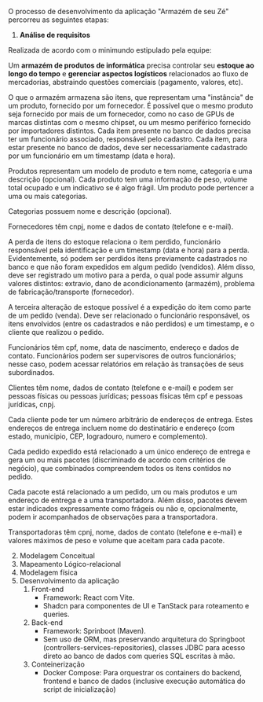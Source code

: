 O processo de desenvolvimento da aplicação "Armazém de seu Zé" percorreu as seguintes etapas:

1. **Análise de requisitos**

Realizada de acordo com o minimundo estipulado pela equipe:

Um **armazém de produtos de informática** precisa controlar seu **estoque ao longo do tempo** e **gerenciar aspectos logísticos** relacionados ao fluxo de mercadorias, abstraindo questões comerciais (pagamento, valores, etc).

O que o armazém armazena são itens, que representam uma "instância" de um produto, fornecido por um fornecedor. É possível que o mesmo produto seja fornecido por mais de um fornecedor, como no caso de GPUs de marcas distintas com o mesmo chipset, ou um mesmo periférico fornecido por importadores distintos. Cada item presente no banco de dados precisa ter um funcionário associado, responsável pelo cadastro. Cada item, para estar presente no banco de dados, deve ser necessariamente cadastrado por um funcionário em um timestamp (data e hora).

Produtos representam um modelo de produto e tem nome, categoria e uma descrição (opcional). Cada produto tem uma informação de peso, volume total ocupado e um indicativo se é algo frágil. Um produto pode pertencer a uma ou mais categorias.

Categorias possuem nome e descrição (opcional).
 
Fornecedores têm cnpj, nome e dados de contato (telefone e e-mail).

A perda de itens do estoque relaciona o item perdido, funcionário responsável pela identificação e um timestamp (data e hora) para a perda. Evidentemente, só podem ser perdidos itens previamente cadastrados no banco e que não foram expedidos em algum pedido (vendidos). Além disso, deve ser registrado um motivo para a perda, o qual pode assumir alguns valores distintos: extravio, dano de acondicionamento (armazém), problema de fabricação/transporte (fornecedor).

A terceira alteração de estoque possível é a expedição do item como parte de um pedido (venda). Deve ser relacionado o funcionário responsável, os itens envolvidos (entre os cadastrados e não perdidos) e um timestamp, e o cliente que realizou o pedido.

Funcionários têm cpf, nome, data de nascimento, endereço e dados de contato. Funcionários podem ser supervisores de outros funcionários; nesse caso, podem acessar relatórios em relação às transações de seus subordinados.

Clientes têm nome, dados de contato (telefone e e-mail) e podem ser pessoas físicas ou pessoas jurídicas; pessoas físicas têm cpf e pessoas jurídicas, cnpj.

Cada cliente pode ter um número arbitrário de endereços de entrega. Estes endereços de entrega incluem nome do destinatário e endereço (com estado, municipio, CEP, logradouro, numero e complemento).

Cada pedido expedido está relacionado a um único endereço de entrega e gera um ou mais pacotes (discriminado de acordo com critérios de negócio), que combinados compreendem todos os itens contidos no pedido.

Cada pacote está relacionado a um pedido, um ou mais produtos e um endereço de entrega e a uma transportadora. Além disso, pacotes devem estar indicados expressamente como frágeis ou não e, opcionalmente, podem ir acompanhados de observações para a transportadora.

Transportadoras têm cpnj, nome, dados de contato (telefone e e-mail) e valores máximos de peso e volume que aceitam para cada pacote.

2. Modelagem Conceitual
3. Mapeamento Lógico-relacional
4. Modelagem física
5. Desenvolvimento da aplicação
   1. Front-end
       - Framework: React com Vite.
      - Shadcn para componentes de UI e TanStack para roteamento e queries.    
   2. Back-end
       - Framework: Sprinboot (Maven).
      -  Sem uso de ORM, mas preservando arquitetura do Springboot (controllers-services-repositories), classes JDBC para acesso direto ao banco de dados com queries SQL escritas à mão.
   3. Conteinerização
      - Docker Compose: Para orquestrar os containers do backend, frontend e banco de dados (inclusive execução automática do script de inicialização)
